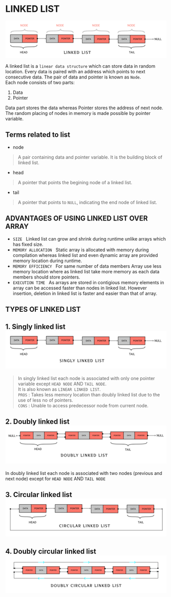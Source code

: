 # LINKED LIST
![linked list](./../img/linked_list.png)

A linked list is a `linear data structure` which can store data in random location. 
Every data is paired with an address which points to next consecutive data. The pair of data and pointer is known as `Node`.
<br>
Each node consists of two parts: <br>
1. Data
2. Pointer

Data part stores the data whereas Pointer stores the address of next node. The random placing of nodes in memory is made possible by pointer variable.

## Terms related to list
* node
> A pair containing data and pointer variable. It is the building block of linked list.

* head
> A pointer that points the begining node of a linked list.

* tail
> A pointer that points  to `NULL`, indicating the end node of linked list. 

<!-- advantages -->
## ADVANTAGES OF USING LINKED LIST OVER ARRAY
* `SIZE` &nbsp; Linked list can grow and shrink during runtime unlike arrays which has fixed size.
* `MEMORY ALLOCATION` &nbsp; Static array is allocated with memory during compilation whereas linked list and even dynamic array are provided memory location during runtime.
* `MEMORY EFFICIENCY` &nbsp; For same number of data members Array use less memory location where as linked list take more memory as each data members should store pointers.
* `EXECUTION TIME` &nbsp; As arrays are stored in contigious memory elements in array can be accessed faster than nodes in linked list. However insertion, deletion in linked list is faster and easier than that of array.

## TYPES OF LINKED LIST
## 1. Singly linked list ![Singly linked list](./../img/singly_linked_list.png)
 > In singly linked list each node is associated with only one pointer variable except `HEAD NODE` AND `TAIL NODE`.<br>
 > It is also known as `LINEAR LINKED LIST`.<br>
 > `PROS` : Takes less memory location than doubly linked list due to the use of less no of pointers.<br>
 > `CONS` : Unable to access predecessor node from current node.

## 2. Doubly linked list ![Doubly linked list](./../img/doubly_linked_list.png)
  In doubly linked list each node is associated with two nodes (previous and next node) except for  `HEAD NODE` AND `TAIL NODE`

## 3. Circular linked list ![Circular linked list](./../img/circular_linked_list.png)


## 4. Doubly circular linked list ![Doubly circular linked list](./../img/doubly_circular_linked_list.png)






